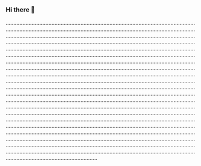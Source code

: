 ### Hi there 👋

........................................................................................................................................................................................................................................................................................................................................................................................................................................................................................................................................................................................................................................................................................................................................................................................................................................................................................................................................................................................................................................................................................................................................................................................................................................................................................................................................................................................................................................................................................................................................................................................................................................................................................................................................................................................................................................................................................................................................................................................................................................................................................................................................................................................................................................................................................................................................................................................................................................................................................................................................................................................................................................................................................................................................................................